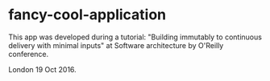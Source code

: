 # fancy-cool-application

This app was developed during a tutorial: "Building immutably to continuous delivery with minimal inputs"  at 
Software architecture by O'Reilly conference. 


London 19 Oct 2016.
